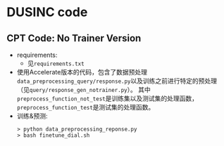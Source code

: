# DUSINC code
## CPT Code: No Trainer Version
* requirements:
    * 见`requirements.txt`
* 使用Accelerate版本的代码，包含了数据预处理`data_preprocessing_query/response.py`以及训练之前进行特定的预处理（见`query/response_gen_notrainer.py`）。  其中`preprocess_function_not_test`是训练集以及测试集的处理函数，`preprocess_function_test`是测试集的处理函数。
* 训练&预测:
    ~~~
    > python data_preprocessing_reponse.py
    > bash finetune_dial.sh
